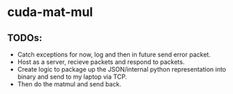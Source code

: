 # cuda-mat-mul

## TODOs:
- Catch exceptions for now, log and then in future send error packet.
- Host as a server, recieve packets and respond to packets.
- Create logic to package up the JSON/internal python representation into binary and send to my laptop via TCP.
- Then do the matmul and send back.

